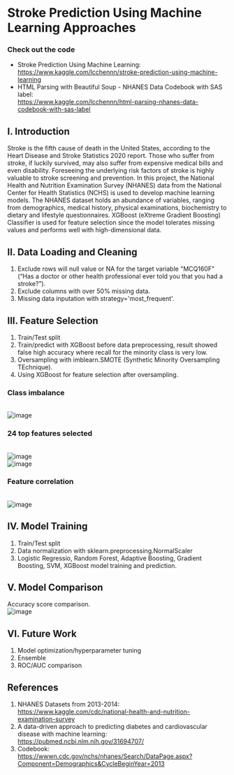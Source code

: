 # Stroke Prediction Using Machine Learning Approaches

### Check out the code
- Stroke Prediction Using Machine Learning:
<br> https://www.kaggle.com/lcchennn/stroke-prediction-using-machine-learning
- HTML Parsing with Beautiful Soup - NHANES Data Codebook with SAS label:
<br> https://www.kaggle.com/lcchennn/html-parsing-nhanes-data-codebook-with-sas-label

## I. Introduction
Stroke is the fifth cause of death in the United States, according to the Heart Disease and Stroke Statistics 2020 report. Those who suffer from stroke, if luckily survived, may also suffer from expensive medical bills and even disability. Foreseeing the underlying risk factors of stroke is highly valuable to stroke screening and prevention. In this project, the National Health and Nutrition Examination Survey (NHANES) data from the National Center for Health Statistics (NCHS) is used to develop machine learning models. The NHANES dataset holds an abundance of variables, ranging from demographics, medical history, physical examinations, biochemistry to dietary and lifestyle questionnaires. XGBoost (eXtreme Gradient Boosting) Classifier is used for feature selection since the model tolerates missing values and performs well with high-dimensional data. 

## II. Data Loading and Cleaning
1. Exclude rows will null value or NA for the target variable "MCQ160F" (“Has a doctor or other health professional ever told you that you had a stroke?”).
2. Exclude columns with over 50% missing data.
3. Missing data inputation with strategy='most_frequent'.

## III. Feature Selection
1. Train/Test split
2. Train/predict with XGBoost before data preprocessing, result showed false high accuracy where recall for the minority class is very low.
3. Oversampling with imblearn.SMOTE (Synthetic Minority Oversampling TEchnique).
4. Using XGBoost for feature selection after oversampling.

### Class imbalance
<br>![image](https://user-images.githubusercontent.com/52438350/111051693-fd0d2000-8409-11eb-9400-b0ec04a2c94b.png)

### 24 top features selected
<br>![image](https://user-images.githubusercontent.com/52438350/111051692-f1b9f480-8409-11eb-9d7a-9b42bd341750.png)
<br>![image](https://user-images.githubusercontent.com/52438350/111051618-41e48700-8409-11eb-8fd4-d60754fc8c8f.png)

### Feature correlation
<br>![image](https://user-images.githubusercontent.com/52438350/111051240-7c005980-8406-11eb-8438-fad1f162e128.png)

## IV. Model Training
1. Train/Test split
2. Data normalization with sklearn.preprocessing.NormalScaler
3. Logistic Regressio, Random Forest, Adaptive Boosting, Gradient Boosting, SVM, XGBoost model training and prediction.

## V. Model Comparison
Accuracy score comparison.
<br>![image](https://user-images.githubusercontent.com/52438350/111051245-90445680-8406-11eb-898f-775861bb53b5.png)

## VI. Future Work
1. Model optimization/hyperparameter tuning
2. Ensemble
3. ROC/AUC comparison

## References
1. NHANES Datasets from 2013-2014:
<br>https://www.kaggle.com/cdc/national-health-and-nutrition-examination-survey
2. A data-driven approach to predicting diabetes and cardiovascular disease with machine learning:
<br>https://pubmed.ncbi.nlm.nih.gov/31694707/
3. Codebook:
<br>https://wwwn.cdc.gov/nchs/nhanes/Search/DataPage.aspx?Component=Demographics&CycleBeginYear=2013

